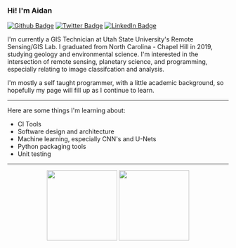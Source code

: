 ### Hi! I'm Aidan

[![Github Badge](https://img.shields.io/github/followers/acbuie?style=flat-square&logo=github)](https://github.com/acbuie)
[![Twitter Badge](https://img.shields.io/twitter/follow/aidan_buie?style=flat-square&logo=twitter)](https://twitter.com/aidan_buie)
[![LinkedIn Badge](https://img.shields.io/badge/LinkedIn-blue?style=flat-square&logo=linkedin)](https://www.linkedin.com/in/aidanbuie1997)

I'm currently a GIS Technician at Utah State University's Remote Sensing/GIS Lab. I graduated from North Carolina - Chapel Hill in 2019, studying geology and environmental science. I'm interested in the intersection of remote sensing, planetary science, and programming, especially relating to image classifcation and analysis. 

I'm mostly a self taught programmer, with a little academic background, so hopefully my page will fill up as I continue to learn. 

---

Here are some things I'm learning about: 
- CI Tools
- Software design and architecture
- Machine learning, especially CNN's and U-Nets
- Python packaging tools
- Unit testing

---

<div align="center">
<img height="160em" src="https://github-readme-stats.vercel.app/api?username=acbuie&show_icons=true&hide_border=true&include_all_commits=true&theme=dark" />
<img height="160em" src="https://github-readme-stats.vercel.app/api/top-langs/?username=acbuie&show_icons=true&hide_border=true&theme=dark" />
</div>
